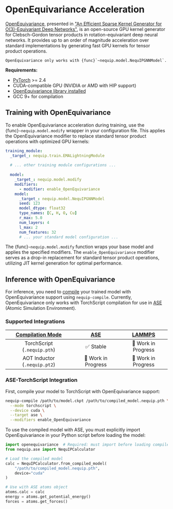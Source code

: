 # OpenEquivariance Acceleration

[OpenEquivariance](https://github.com/PASSIONLab/OpenEquivariance), presented in ["An Efficient Sparse Kernel Generator for O(3)-Equivariant Deep Networks"](https://arxiv.org/abs/2501.13986), is an open-source GPU kernel generator for Clebsch-Gordon tensor products in rotation-equivariant deep neural networks.
It provides up to an order of magnitude acceleration over standard implementations by generating fast GPU kernels for tensor product operations.

```{important}
OpenEquivariance only works with {func}`~nequip.model.NequIPGNNModel`.
```

**Requirements:**

- [PyTorch](https://pytorch.org/) >= 2.4
- CUDA-compatible GPU (NVIDIA or AMD with HIP support)
- [OpenEquivariance library installed](https://github.com/PASSIONLab/OpenEquivariance#installation)
- GCC 9+ for compilation

## Training with OpenEquivariance

To enable OpenEquivariance acceleration during training, use the {func}`~nequip.model.modify` wrapper in your configuration file. This applies the OpenEquivariance modifier to replace standard tensor product operations with optimized GPU kernels:

```yaml
training_module:
  _target_: nequip.train.EMALightningModule
  
  # ... other training module configurations ...
  
  model:
    _target_: nequip.model.modify
    modifiers:
      - modifier: enable_OpenEquivariance
    model:
      _target_: nequip.model.NequIPGNNModel
      seed: 123
      model_dtype: float32
      type_names: [C, H, O, Cu]
      r_max: 5.0
      num_layers: 4
      l_max: 2
      num_features: 32
      # ... your standard model configuration ...
```

The {func}`~nequip.model.modify` function wraps your base model and applies the specified modifiers. The `enable_OpenEquivariance` modifier serves as a drop-in replacement for standard tensor product operations, utilizing JIT kernel generation for optimal performance.

## Inference with OpenEquivariance

For inference, you need to [compile](workflow.md#compilation) your trained model with OpenEquivariance support using `nequip-compile`.
Currently, OpenEquivariance only works with TorchScript compilation for use in [ASE](../integrations/ase.md) (Atomic Simulation Environment).

### Supported Integrations

| [Compilation Mode](workflow.md#compilation) | [ASE](../integrations/ase.md) | [LAMMPS](../integrations/lammps.md) |
|:-------------------------------------------:|:------------------------------:|:-----------------------------------:|
| TorchScript (`.nequip.pth`) | ✅ Stable | 🔨 Work in Progress |
| AOT Inductor (`.nequip.pt2`) | 🔨 Work in Progress | 🔨 Work in Progress |

### ASE-TorchScript Integration

First, compile your model to TorchScript with OpenEquivariance support:

```bash
nequip-compile /path/to/model.ckpt /path/to/compiled_model.nequip.pth \
  --mode torchscript \
  --device cuda \
  --target ase \
  --modifiers enable_OpenEquivariance
```

To use the compiled model with ASE, you must explicitly import OpenEquivariance in your Python script before loading the model:

```python
import openequivariance  # Required: must import before loading compiled model
from nequip.ase import NequIPCalculator

# Load the compiled model
calc = NequIPCalculator.from_compiled_model(
    "/path/to/compiled_model.nequip.pth",
    device="cuda"
)

# Use with ASE atoms object
atoms.calc = calc
energy = atoms.get_potential_energy()
forces = atoms.get_forces()
```
